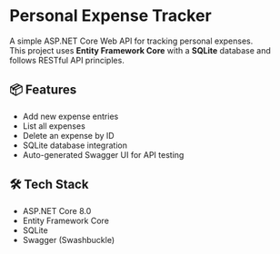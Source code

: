 # Personal Expense Tracker

A simple ASP.NET Core Web API for tracking personal expenses.  
This project uses **Entity Framework Core** with a **SQLite** database and follows RESTful API principles.

## 📦 Features

- Add new expense entries
- List all expenses
- Delete an expense by ID
- SQLite database integration
- Auto-generated Swagger UI for API testing

## 🛠️ Tech Stack

- ASP.NET Core 8.0
- Entity Framework Core
- SQLite
- Swagger (Swashbuckle)
